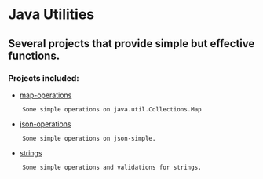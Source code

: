 # Java Utilities

## Several projects that provide simple but effective functions.

### Projects included:

* [map-operations](./map-operations/readme.md)

```
	Some simple operations on java.util.Collections.Map
```

* [json-operations](https://github.com/Pajkouisn/Github-To-S3/blob/master/readme.md)

```
	Some simple operations on json-simple.
```

* [strings](./strings/readme.md)

```
	Some simple operations and validations for strings.
```